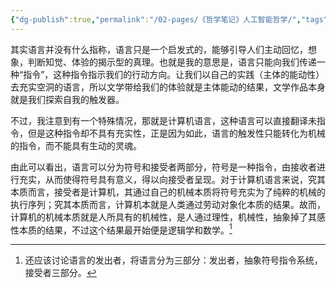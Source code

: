 ```yaml
---
{"dg-publish":true,"permalink":"/02-pages/《哲学笔记》人工智能哲学/","tags":["personal/blog","哲学/科学哲学","哲学/现象学"]}
---
```


其实语言并没有什么指称，语言只是一个启发式的，能够引导人们主动回忆，想象，判断知觉、体验的揭示型的真理。也就是我的意思是，语言只能向我们传递一种“指令”，这种指令指示我们的行动方向。让我们以自己的实践（主体的能动性）去充实空洞的语言，所以文学带给我们的体验就是主体能动的结果，文学作品本身就是我们探索自我的触发器。

不过，我注意到有一个特殊情况，那就是计算机语言，这种语言可以直接翻译未指令，但是这种指令却不具有充实性，正是因为如此，语言的触发性只能转化为机械的指令，而不能具有生动的灵魂。

由此可以看出，语言可以分为符号和接受者两部分，符号是一种指令，由接收者进行充实，从而使得符号具有意义，得以向接受者呈现。对于计算机语言来说，究其本质而言，接受者是计算机，其通过自己的机械本质将符号充实为了纯粹的机械的执行序列；究其本质而言，计算机本就是人类通过劳动对象化本质的结果。故而，计算机的机械本质就是人所具有的机械性，是人通过理性，机械性，抽象掉了其感性本质的结果，不过这个结果最开始便是逻辑学和数学。[^1]

[^1]: 还应该讨论语言的发出者，将语言分为三部分：发出者，抽象符号指令系统，接受者三部分。